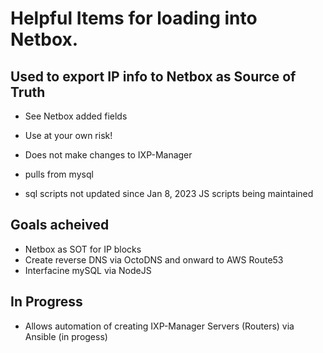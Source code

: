 # Helpful Items for loading into Netbox.
## Used to export IP info to Netbox as Source of Truth 
- See Netbox added fields
- Use at your own risk!
- Does not make changes to IXP-Manager
- pulls from mysql

- sql scripts not updated since Jan 8, 2023   JS scripts being maintained

## Goals acheived
- Netbox as SOT for IP blocks
- Create reverse DNS via OctoDNS and onward to AWS Route53 
- Interfacine mySQL via NodeJS

## In Progress
-  Allows automation of creating IXP-Manager Servers (Routers) via Ansible (in progess)
